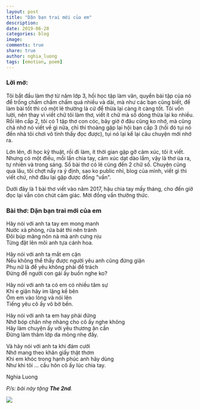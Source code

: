 ```yaml
---
layout: post
title: "Dặn bạn trai mới của em"
description: 
date: 2019-06-28
categories: blog
image: 
comments: true
share: true
author: nghia_luong
tags: [emotion, poem]  
--- 
```


### Lời mở: 

Tôi bắt đầu làm thơ từ năm lớp 3, hồi học tập làm văn, quyển bài tập của nó để trống chấm chấm chấm quá nhiều và dài, mà như các bạn cũng biết, để làm bài tốt thì có một lẽ thường là cứ để thừa lại càng ít càng tốt. Tôi vốn lười, nên thay vì viết chữ tôi làm thơ, viết ít chữ mà số dòng thừa lại ko nhiều. Rồi lên cấp 2, tôi có 1 tập thơ con cóc, bây giờ ở đâu cũng ko nhớ, mà cũng chả nhớ nó viết về gì nữa, chỉ thi thoảng gặp lại hội bạn cấp 3 (hồi đó tụi nó đến nhà tôi chơi vô tình thấy đọc được), tụi nó lại kể lại câu chuyện mới nhớ ra. 

Lớn lên, đi học kỹ thuật, rồi đi làm, ít thời gian gặp gỡ cảm xúc, tôi ít viết. Nhưng có một điều, mỗi lần chia tay, cảm xúc dạt dào lắm, vậy là thơ úa ra, tự nhiên và trong sáng. Số bài thơ có lẽ cũng đến 2 chữ số. Chuyện cũng qua lâu, tôi chợt nẩy ra ý định, sao ko public nhỉ, blog của mình, viết gì thì viết chứ, nhỡ đâu lại gặp được đồng "vần".

Dưới đây là 1 bài thơ viết vào năm 2017, hậu chia tay mấy tháng, cho đến giờ đọc lại vẫn còn chút cảm giác. Mời đồng vần thưởng thức.

### Bài thơ: Dặn bạn trai mới của em
 
Hãy nói với anh ta tay em mong manh  
Nước xà phòng, rửa bát thì nên tránh  
Đôi búp măng nõn nà mà anh cưng nịu  
Từng đặt lên môi anh tựa cánh hoa.

Hãy nói với anh ta mắt em cận  
Nếu không thể thấy được người yêu anh cũng đừng giận  
Phụ nữ là để yêu không phải để trách  
Đừng để người con gái ấy buồn nghe ko?  

Hãy nói với anh ta có em có nhiều tâm sự  
Khi e giận hãy im lặng kề bên  
Ôm em vào lòng và nói lên  
Tiếng yêu cô ấy vô bờ bến.

Hãy nói với anh ta em hay phải đứng  
Nhớ bóp chân nhẹ nhàng cho cô ấy nghe không  
Hãy làm chuyện ấy với yêu thương ân cần  
Đừng làm thâm lớp da mỏng nhẹ đấy.
 
Và hãy nói với anh ta khi đám cưới  
Nhớ mang theo khăn giấy thật thơm  
Khi em khóc trong hạnh phúc anh hãy dùng  
Như khi tôi ... cầu hôn cô ấy lúc chia tay.  

Nghia Luong

*P/s: bài này tặng **The 2nd**.*

![](/images/dan-ban-trai-moi-cua-em.JPG)
    